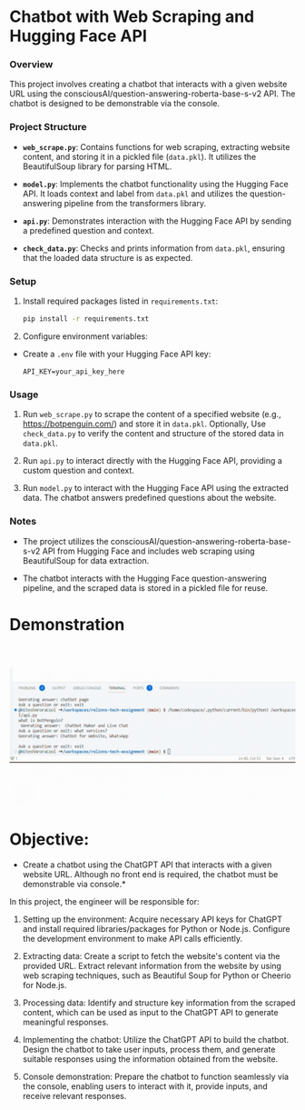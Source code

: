 # Chatbot with Web Scraping and Hugging Face API

### Overview

This project involves creating a chatbot that interacts with a given website URL using the consciousAI/question-answering-roberta-base-s-v2 API. The chatbot is designed to be demonstrable via the console.

### Project Structure

- **`web_scrape.py`**: Contains functions for web scraping, extracting website content, and storing it in a pickled file (`data.pkl`). It utilizes the BeautifulSoup library for parsing HTML.

- **`model.py`**: Implements the chatbot functionality using the Hugging Face API. It loads context and label from `data.pkl` and utilizes the question-answering pipeline from the transformers library.

- **`api.py`**: Demonstrates interaction with the Hugging Face API by sending a predefined question and context.

- **`check_data.py`**: Checks and prints information from `data.pkl`, ensuring that the loaded data structure is as expected.

### Setup

1. Install required packages listed in `requirements.txt`:

    ```bash
    pip install -r requirements.txt
    ```

2. Configure environment variables:

- Create a `.env` file with your Hugging Face API key:

     ```
     API_KEY=your_api_key_here
     ```

### Usage

1. Run `web_scrape.py` to scrape the content of a specified website (e.g., https://botpenguin.com/) and store it in `data.pkl`. Optionally, Use `check_data.py` to verify the content and structure of the stored data in `data.pkl`.

2. Run `api.py` to interact directly with the Hugging Face API, providing a custom question and context.

3. Run `model.py` to interact with the Hugging Face API using the extracted data. The chatbot answers predefined questions about the website.


### Notes

- The project utilizes the consciousAI/question-answering-roberta-base-s-v2 API from Hugging Face and includes web scraping using BeautifulSoup for data extraction.

- The chatbot interacts with the Hugging Face question-answering pipeline, and the scraped data is stored in a pickled file for reuse.
# Demonstration
![Chatbot.gif](chatbot.gif)
# Objective: 
* Create a chatbot using the ChatGPT API that interacts with a given website URL. Although no front end is required, the chatbot must be demonstrable via console.*

In this project, the engineer will be responsible for:

1. Setting up the environment: Acquire necessary API keys for ChatGPT and install required libraries/packages for Python or Node.js. Configure the development environment to make API calls efficiently.

2. Extracting data: Create a script to fetch the website's content via the provided URL. Extract relevant information from the website by using web scraping techniques, such as Beautiful Soup for Python or Cheerio for Node.js.

3. Processing data: Identify and structure key information from the scraped content, which can be used as input to the ChatGPT API to generate meaningful responses.

4. Implementing the chatbot: Utilize the ChatGPT API to build the chatbot. Design the chatbot to take user inputs, process them, and generate suitable responses using the information obtained from the website.

5. Console demonstration: Prepare the chatbot to function seamlessly via the console, enabling users to interact with it, provide inputs, and receive relevant responses.
